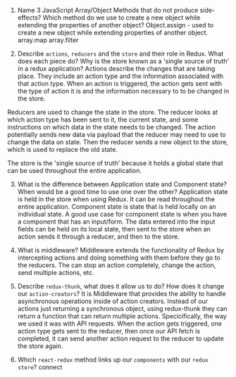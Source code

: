 1.  Name 3 JavaScript Array/Object Methods that do not produce side-effects? Which method do we use to create a new object while extending the properties of another object?
Object.assign - used to create a new object while extending properties of another object.
array.map
array.filter

2.  Describe `actions`, `reducers` and the `store` and their role in Redux. What does each piece do? Why is the store known as a 'single source of truth' in a redux application?
Actions describe the changes that are taking place. They include an action type and the information associated with that action type. When an action is triggered, the action gets sent with the type of action it is and the information necessary to to be changed in the store.

Reducers are used to change the state in the store. The reducer looks at which action type has been sent to it, the current state, and some instructions on which data in the state needs to be changed. The action potentially sends new data via payload that the reducer may need to use to change the data on state. Then the reducer sends a new object to the store, which is used to replace the old state.

The store is the 'single source of truth' because it holds a global state that can be used throughout the entire application.

3.  What is the difference between Application state and Component state? When would be a good time to use one over the other?
Application state is held in the store when using Redux. It can be read throughout the entire application.
Component state is state that is held locally on an individual state. A good use case for component state is when you have a component that has an input/form. The data entered into the input fields can be held on its local state, then sent to the store when an action sends it through a reducer, and then to the store.


4.  What is middleware?
Middleware extends the functionality of Redux by intercepting actions and doing something with them before they go to the reducers. The can stop an action completely, change the action, send multiple actions, etc.

5.  Describe `redux-thunk`, what does it allow us to do? How does it change our `action-creators`?
It is Middleware that provides the ability to handle asynchronous operations inside of action creators. Instead of our actions just returning a synchronous object, using redux-thunk they can return a function that can return multiple actions. Specicifically, the way we used it was with API requests. When the action gets triggered, one action type gets sent to the reducer, then once our API fetch is completed, it can send another action request to the reducer to update the store again.

6.  Which `react-redux` method links up our `components` with our `redux store`?
connect